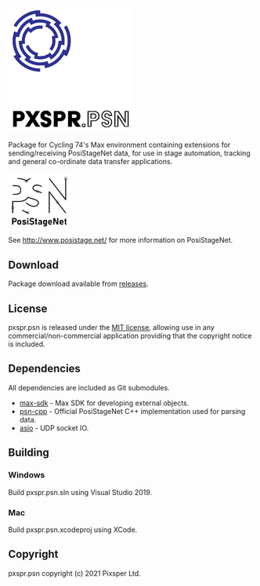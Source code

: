 <img src="icon.png" width="256" alt="pxspr.psn">

Package for Cycling 74's Max environment containing extensions for sending/receiving PosiStageNet data, for use in stage automation, tracking and general co-ordinate data transfer applications. 

<img src="/misc/PSN_Black.svg" width="128" alt="PSN Logo">

See <http://www.posistage.net/> for more information on PosiStageNet.

## Download
Package download available from [releases](/releases/latest).

## License
pxspr.psn is released under the [MIT license](LICENSE), allowing use in any commercial/non-commercial application providing that the copyright notice is included.

## Dependencies
All dependencies are included as Git submodules.
- [max-sdk](https://github.com/Cycling74/max-sdk) - Max SDK for developing external objects.
- [psn-cpp](https://github.com/vyv/psn-cpp) - Official PosiStageNet C++ implementation used for parsing data.
- [asio](https://github.com/chriskohlhoff/asio) - UDP socket IO.

## Building
### Windows
Build pxspr.psn.sln using Visual Studio 2019.
### Mac
Build pxspr.psn.xcodeproj using XCode.

## Copyright
pxspr.psn copyright (c) 2021 Pixsper Ltd.
